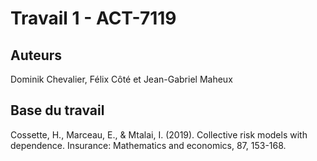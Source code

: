 # Travail 1 - ACT-7119

## Auteurs

Dominik Chevalier, Félix Côté et Jean-Gabriel Maheux

## Base du travail

Cossette, H., Marceau, E., & Mtalai, I. (2019). Collective risk models with dependence. Insurance: Mathematics and economics, 87, 153-168.
